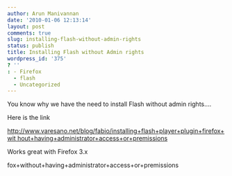 ```yaml
---
author: Arun Manivannan
date: '2010-01-06 12:13:14'
layout: post
comments: true
slug: installing-flash-without-admin-rights
status: publish
title: Installing Flash without Admin rights
wordpress_id: '375'
? ''
: - Firefox
  - flash
  - Uncategorized
---
```


You know why we have the need to install Flash without admin rights....

Here is the link

[http://www.varesano.net/blog/fabio/installing+flash+player+plugin+firefox+wit
hout+having+administrator+access+or+premissions][1]

Works great with Firefox 3.x

   [1]: http://www.varesano.net/blog/fabio/installing+flash+player+plugin+fire
fox+without+having+administrator+access+or+premissions

